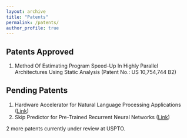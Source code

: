 ```yaml
---
layout: archive
title: "Patents"
permalink: /patents/
author_profile: true
---
```


<h2> Patents Approved </h2>
<ol>
<li> Method Of Estimating Program Speed-Up In Highly Parallel Architectures Using Static Analysis (Patent No.: US 10,754,744 B2) </li>
</ol>
  
<h2> Pending Patents </h2>
<ol>
  <li> Hardware Accelerator for Natural Language Processing Applications (<a href="https://uspto.report/patent/app/20210248008">Link</a>) </li>
  <li> Skip Predictor for Pre-Trained Recurrent Neural Networks (<a href="https://uspto.report/patent/app/20210056422">Link</a>) </li>
</ol>

2 more patents currently under review at USPTO.
